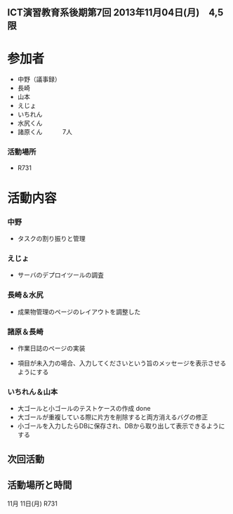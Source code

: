 ## ICT演習教育系後期第7回 2013年11月04日(月)　4,5限
 
# 参加者 #

- 中野（議事録）
- 長崎
- 山本
- えじょ
- いちれん
- 水尻くん
- 諸原くん
　　　7人

### 活動場所
- R731

# 活動内容 #

### 中野
- タスクの割り振りと管理

### えじょ
- サーバのデプロイツールの調査

### 長崎＆水尻
- 成果物管理のページのレイアウトを調整した

### 諸原＆長崎
- 作業日誌のページの実装

- 項目が未入力の場合、入力してくださいという旨のメッセージを表示させるようにする

### いちれん＆山本
- 大ゴールと小ゴールのテストケースの作成 done
- 大ゴールが重複している際に片方を削除すると両方消えるバグの修正
- 小ゴールを入力したらDBに保存され、DBから取り出して表示できるようにする

## 次回活動

## 活動場所と時間
11月 11日(月) R731
